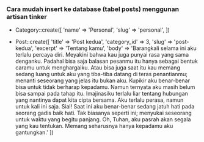 ### Cara mudah insert ke database (tabel posts) menggunan artisan tinker

-   Category::create([
    'name' => 'Personal',
    'slug' => 'personal',
    ])

-   Post::create([
    'title' => 'Post kedua',
    'category_id' => 3,
    'slug' => 'post-kedua',
    'excerpt' => 'Tentang kamu',
    'body' => 'Barangkali selama ini aku terlalu percaya diri. Meyakini bahwa kau juga punyai rasa yang sama denganku. Padahal bisa saja balasan pesanmu itu hanya sebagai bentuk caramu untuk menghargaiku. Atau bisa juga saat itu kau memang sedang luang untuk aku yang tiba-tiba datang di teras penantianmu; menanti seseorang yang jelas itu bukan aku. Kupikir aku benar-benar bisa untuk tidak berharap kepadamu. Namun ternyata aku masih belum bisa sampai pada tahap itu. Imajinasiku terlalu liar tentang hubungan yang nantinya dapat kita cipta bersama. Aku terlalu perasa, namun untuk kali ini saja. Sial! Saat ini aku benar-benar sedang jatuh hati pada seorang gadis baik hati. Tak biasanya seperti ini; menyukai seseorang untuk waktu yang begitu panjang. Oh, Tuhan, aku pasrah akan segala yang kau tentukan. Memang seharusnya hanya kepadamu aku gantungkan.'
    ])
